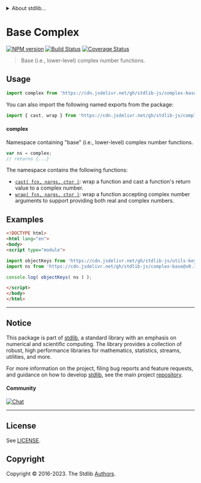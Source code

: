 <!--

@license Apache-2.0

Copyright (c) 2022 The Stdlib Authors.

Licensed under the Apache License, Version 2.0 (the "License");
you may not use this file except in compliance with the License.
You may obtain a copy of the License at

   http://www.apache.org/licenses/LICENSE-2.0

Unless required by applicable law or agreed to in writing, software
distributed under the License is distributed on an "AS IS" BASIS,
WITHOUT WARRANTIES OR CONDITIONS OF ANY KIND, either express or implied.
See the License for the specific language governing permissions and
limitations under the License.

-->


<details>
  <summary>
    About stdlib...
  </summary>
  <p>We believe in a future in which the web is a preferred environment for numerical computation. To help realize this future, we've built stdlib. stdlib is a standard library, with an emphasis on numerical and scientific computation, written in JavaScript (and C) for execution in browsers and in Node.js.</p>
  <p>The library is fully decomposable, being architected in such a way that you can swap out and mix and match APIs and functionality to cater to your exact preferences and use cases.</p>
  <p>When you use stdlib, you can be absolutely certain that you are using the most thorough, rigorous, well-written, studied, documented, tested, measured, and high-quality code out there.</p>
  <p>To join us in bringing numerical computing to the web, get started by checking us out on <a href="https://github.com/stdlib-js/stdlib">GitHub</a>, and please consider <a href="https://opencollective.com/stdlib">financially supporting stdlib</a>. We greatly appreciate your continued support!</p>
</details>

# Base Complex

[![NPM version][npm-image]][npm-url] [![Build Status][test-image]][test-url] [![Coverage Status][coverage-image]][coverage-url] <!-- [![dependencies][dependencies-image]][dependencies-url] -->

> Base (i.e., lower-level) complex number functions.



<section class="usage">

## Usage

```javascript
import complex from 'https://cdn.jsdelivr.net/gh/stdlib-js/complex-base@v0.1.0-esm/index.mjs';
```

You can also import the following named exports from the package:

```javascript
import { cast, wrap } from 'https://cdn.jsdelivr.net/gh/stdlib-js/complex-base@v0.1.0-esm/index.mjs';
```

#### complex

Namespace containing "base" (i.e., lower-level) complex number functions.

```javascript
var ns = complex;
// returns {...}
```

The namespace contains the following functions:

<!-- <toc pattern="*"> -->

<div class="namespace-toc">

-   <span class="signature">[`cast( fcn, nargs, ctor )`][@stdlib/complex/base/cast-return]</span><span class="delimiter">: </span><span class="description">wrap a function and cast a function's return value to a complex number.</span>
-   <span class="signature">[`wrap( fcn, nargs, ctor )`][@stdlib/complex/base/wrap-function]</span><span class="delimiter">: </span><span class="description">wrap a function accepting complex number arguments to support providing both real and complex numbers.</span>

</div>

<!-- </toc> -->

</section>

<!-- /.usage -->

<!-- Package notes. Make sure to keep an empty line after the `section` element and another before the `/section` close. -->

<section class="notes">

</section>

<!-- /.notes -->

<section class="examples">

## Examples

<!-- TODO: better examples -->

<!-- eslint no-undef: "error" -->

```html
<!DOCTYPE html>
<html lang="en">
<body>
<script type="module">

import objectKeys from 'https://cdn.jsdelivr.net/gh/stdlib-js/utils-keys@esm/index.mjs';
import ns from 'https://cdn.jsdelivr.net/gh/stdlib-js/complex-base@v0.1.0-esm/index.mjs';

console.log( objectKeys( ns ) );

</script>
</body>
</html>
```

</section>

<!-- /.examples -->

<!-- Section for related `stdlib` packages. Do not manually edit this section, as it is automatically populated. -->

<section class="related">

</section>

<!-- /.related -->

<!-- Section for all links. Make sure to keep an empty line after the `section` element and another before the `/section` close. -->


<section class="main-repo" >

* * *

## Notice

This package is part of [stdlib][stdlib], a standard library with an emphasis on numerical and scientific computing. The library provides a collection of robust, high performance libraries for mathematics, statistics, streams, utilities, and more.

For more information on the project, filing bug reports and feature requests, and guidance on how to develop [stdlib][stdlib], see the main project [repository][stdlib].

#### Community

[![Chat][chat-image]][chat-url]

---

## License

See [LICENSE][stdlib-license].


## Copyright

Copyright &copy; 2016-2023. The Stdlib [Authors][stdlib-authors].

</section>

<!-- /.stdlib -->

<!-- Section for all links. Make sure to keep an empty line after the `section` element and another before the `/section` close. -->

<section class="links">

[npm-image]: http://img.shields.io/npm/v/@stdlib/complex-base.svg
[npm-url]: https://npmjs.org/package/@stdlib/complex-base

[test-image]: https://github.com/stdlib-js/complex-base/actions/workflows/test.yml/badge.svg?branch=v0.1.0
[test-url]: https://github.com/stdlib-js/complex-base/actions/workflows/test.yml?query=branch:v0.1.0

[coverage-image]: https://img.shields.io/codecov/c/github/stdlib-js/complex-base/main.svg
[coverage-url]: https://codecov.io/github/stdlib-js/complex-base?branch=main

<!--

[dependencies-image]: https://img.shields.io/david/stdlib-js/complex-base.svg
[dependencies-url]: https://david-dm.org/stdlib-js/complex-base/main

-->

[chat-image]: https://img.shields.io/gitter/room/stdlib-js/stdlib.svg
[chat-url]: https://app.gitter.im/#/room/#stdlib-js_stdlib:gitter.im

[stdlib]: https://github.com/stdlib-js/stdlib

[stdlib-authors]: https://github.com/stdlib-js/stdlib/graphs/contributors

[umd]: https://github.com/umdjs/umd
[es-module]: https://developer.mozilla.org/en-US/docs/Web/JavaScript/Guide/Modules

[deno-url]: https://github.com/stdlib-js/complex-base/tree/deno
[umd-url]: https://github.com/stdlib-js/complex-base/tree/umd
[esm-url]: https://github.com/stdlib-js/complex-base/tree/esm
[branches-url]: https://github.com/stdlib-js/complex-base/blob/main/branches.md

[stdlib-license]: https://raw.githubusercontent.com/stdlib-js/complex-base/main/LICENSE

<!-- <toc-links> -->

[@stdlib/complex/base/cast-return]: https://github.com/stdlib-js/complex-base-cast-return/tree/esm

[@stdlib/complex/base/wrap-function]: https://github.com/stdlib-js/complex-base-wrap-function/tree/esm

<!-- </toc-links> -->

</section>

<!-- /.links -->
